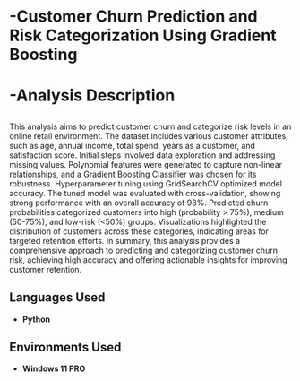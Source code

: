 <h1>-Customer Churn Prediction and Risk Categorization Using Gradient Boosting</h1>

<h1>-Analysis Description
<h2></h2>
This analysis aims to predict customer churn and categorize risk levels in an online retail environment. The dataset includes various customer attributes, such as age, annual income, total spend, years as a customer, and satisfaction score. Initial steps involved data exploration and addressing missing values. Polynomial features were generated to capture non-linear relationships, and a Gradient Boosting Classifier was chosen for its robustness. Hyperparameter tuning using GridSearchCV optimized model accuracy.
The tuned model was evaluated with cross-validation, showing strong performance with an overall accuracy of 98%. Predicted churn probabilities categorized customers into high (probability > 75%), medium (50-75%), and low-risk (<50%) groups. Visualizations highlighted the distribution of customers across these categories, indicating areas for targeted retention efforts.
In summary, this analysis provides a comprehensive approach to predicting and categorizing customer churn risk, achieving high accuracy and offering actionable insights for improving customer retention.
<br />


<h2>Languages Used</h2>

- <b>Python </b> 


<h2>Environments Used </h2>

- <b>Windows 11 PRO</b> 
